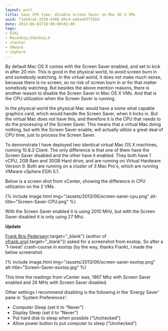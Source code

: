 ```yaml
---
layout: post
title: Save CPU time, disable Screen Saver on Mac OS X VMs
uuid: f1e64ca5-3250-4366-89c4-ad4ae07f35bd
date: 2013-06-01T18:00:00+01:00
tags:
- ESXi
- Mac&nbsp;OS&nbsp;X
- vCenter
- VMware
- vSphere
---
```

By default Mac OS X comes with the Screen Saver enabled, and set to kick in after 20 min. This is good in the physical world, to avoid screen burn in and somebody watching. In the virtual world, it does not make much sense, because there is no screen, so no risk of screen burn in or for that matter somebody watching. But besides the above mention reasons, there is another reason to disable the Screen Saver in Mac OS X VMs. And that is the CPU utilization when the Screen Saver is running<!--break-->.

In the physical world the physical Mac would have a some what capable graphics card, which would handle the Screen Saver, when it kicks in. But the virtual Mac does not have this, and therefore it is the CPU that needs to do the processing of the Screen Saver. This means that a virtual Mac doing nothing, but with the Screen Saver enable, will actually utilize a great deal of CPU time, just to process the Screen Saver.

To demonstrate I have deployed two identical virtual Mac OS X machines, running 10.8.3 Client. The only difference is that one of them have the Screen Saver disabled and the other have it enabled. They both have 1 vCPU, 2GB Ram and 30GB Hard drive, and are running on Virtual Hardware Version 9. Both are running on a cluster of 3 Mac Pro's, which are running VMware vSphere ESXi 5.1.

Below is a screen shot from vCenter, showing the difference in CPU utilization on the 2 VMs.

{% include image.html img="/assets/2013/06/screen-saver-cpu.png" alt-title="Screen-Saver-CPU.png" %}

With the Screen Saver enabled it is using 2010 MHz, but with the Screen Saver disabled it is only using 27 Mhz.

**Update**

[Frank Brix Pedersen](https://twitter.com/frankbrix){:target="_blank"} (author of [vfrank.org](http://www.vfrank.org){:target="_blank"}) asked for a screenshot from esxtop. So after a &#8216;1-tweet&#8217; crash-course in esxtop (by the way, thanks Frank), I made the below screenshot.

{% include image.html img="/assets/2013/06/screen-saver-esxtop.png" alt-title="Screen-Saver-esxtop.jpg" %}

This time the readings from vCenter was, 1967 Mhz with Screen Saver enabled and 26 MHz with Screen Saver disabled.

Other settings I recommend disabling is the following in the &#8216;Energy Saver&#8217; pane in ’System Preferences’:

*   Computer Sleep (set it to “Never”)
*   Display Sleep (set it to “Never”)
*   Put hard disk to sleep when possible (“Unchecked”)
*   Allow power button to put computer to sleep (“Unchecked”)